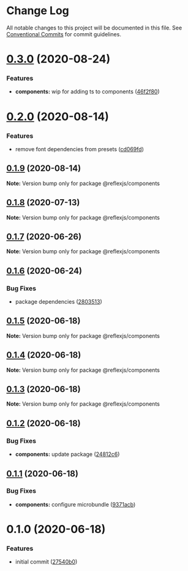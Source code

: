 # Change Log

All notable changes to this project will be documented in this file.
See [Conventional Commits](https://conventionalcommits.org) for commit guidelines.

# [0.3.0](https://github.com/reflexjs/reflex/compare/@reflexjs/components@0.2.0...@reflexjs/components@0.3.0) (2020-08-24)


### Features

* **components:** wip for adding ts to components ([46f2f80](https://github.com/reflexjs/reflex/commit/46f2f80a90f2d9618af5e4c378b43d3d0139b161))





# [0.2.0](https://github.com/reflexjs/reflex/compare/@reflexjs/components@0.1.9...@reflexjs/components@0.2.0) (2020-08-14)


### Features

* remove font dependencies from presets ([cd069fd](https://github.com/reflexjs/reflex/commit/cd069fd5d18a2d0b553e9b413ed59049e9dd9c2d))





## [0.1.9](https://github.com/reflexjs/reflex/compare/@reflexjs/components@0.1.8...@reflexjs/components@0.1.9) (2020-08-14)

**Note:** Version bump only for package @reflexjs/components





## [0.1.8](https://github.com/reflexjs/reflex/compare/@reflexjs/components@0.1.7...@reflexjs/components@0.1.8) (2020-07-13)

**Note:** Version bump only for package @reflexjs/components





## [0.1.7](https://github.com/reflexjs/reflex/compare/@reflexjs/components@0.1.6...@reflexjs/components@0.1.7) (2020-06-26)

**Note:** Version bump only for package @reflexjs/components





## [0.1.6](https://github.com/reflexjs/reflex/compare/@reflexjs/components@0.1.5...@reflexjs/components@0.1.6) (2020-06-24)


### Bug Fixes

* package dependencies ([2803513](https://github.com/reflexjs/reflex/commit/2803513c7587882e7de615afd47bc85a75b1e8a6))





## [0.1.5](https://github.com/reflexjs/reflex/compare/@reflexjs/components@0.1.4...@reflexjs/components@0.1.5) (2020-06-18)

**Note:** Version bump only for package @reflexjs/components





## [0.1.4](https://github.com/reflexjs/reflex/compare/@reflexjs/components@0.1.3...@reflexjs/components@0.1.4) (2020-06-18)

**Note:** Version bump only for package @reflexjs/components





## [0.1.3](https://github.com/reflexjs/reflex/compare/@reflexjs/components@0.1.2...@reflexjs/components@0.1.3) (2020-06-18)

**Note:** Version bump only for package @reflexjs/components





## [0.1.2](https://github.com/reflexjs/reflex/compare/@reflexjs/components@0.1.1...@reflexjs/components@0.1.2) (2020-06-18)


### Bug Fixes

* **components:** update package ([24812c6](https://github.com/reflexjs/reflex/commit/24812c6aced893902e07361e6e4b10cfc618e3e4))





## [0.1.1](https://github.com/reflexjs/reflex/compare/@reflexjs/components@0.1.0...@reflexjs/components@0.1.1) (2020-06-18)


### Bug Fixes

* **components:** configure microbundle ([9371acb](https://github.com/reflexjs/reflex/commit/9371acb7b81bb7ffcdfae663b8b7f04bce0585ba))





# 0.1.0 (2020-06-18)


### Features

* initial commit ([27540b0](https://github.com/reflexjs/reflex/commit/27540b022a849212a21894b05df928e5e6b19456))
